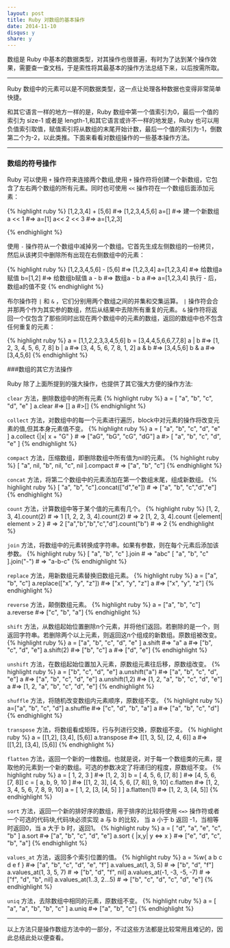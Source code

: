 ```yaml
---
layout: post
title: Ruby 对数组的基本操作
date: 2014-11-10
disqus: y
share: y
---
```


数组是 Ruby 中基本的数据类型，对其操作也很普遍，有时为了达到某个操作效果，需要查一查文档，于是索性将其最基本的操作方法总结下来，以后按需所取。

---

Ruby 数组中的元素可以是不同数据类型，这一点让处理各种数据也变得非常简单快捷。

和其它语言一样的地方一样的是，Ruby 数组中第一个值索引为0，最后一个值的索引为 size-1 或者是 length-1,和其它语言或许不一样的地发是，Ruby 也可以用负值索引取值，赋值索引将从数组的末尾开始计数，最后一个值的索引为-1，倒数第二个为-2，以此类推。下面来看看对数组操作的一些基本操作方法。

---

### 数组的符号操作

Ruby 可以使用 `+` 操作符来连接两个数组,使用 `+` 操作符将创建一个新数组，它包含了左右两个数组的所有元素。同时也可使用 `<<` 操作符在一个数组后面添加元素：

{% highlight ruby %}
[1,2,3,4] + [5,6]			#=> [1,2,3,4,5,6] 
a=[]			#=> 建一个新数组
a << 1		#=> a=[1]
a<< 2 << 3	#=> a=[1,2,3]

{% endhighlight %}

使用 `-` 操作符从一个数组中减掉另一个数组。它首先生成左侧数组的一份拷贝，然后从该拷贝中删除所有出现在右侧数组中的元素：

{% highlight ruby %}
[1,2,3,4,5,6] - [5,6]		#=> [1,2,3,4] 
a=[1,2,3,4]			#=> 给数组a赋值
b=[1,2]				#=> 给数组b赋值
a - b				#=> 数组a - b
a					#=> a=[1,2,3,4] 执行 - 后，数组a的值不变
{% endhighlight %}

布尔操作符 `|` 和 `&` ，它们分别用两个数组之间的并集和交集运算。 `|` 操作符会合并那两个作为其实参的数组，然后从结果中去除所有重复的元素。 `&` 操作符将返回一个仅包含了那些同时出现在两个数组中的元素的数组，返回的数组中也不包含任何重复的元素：

{% highlight ruby %}
a = [1,1,2,2,3,3,4,5,6]
b = [3,4,4,5,6,6,7,7,8]
a | b			#=> [1, 2, 3, 4, 5, 6, 7, 8]
b | a			#=> [3, 4, 5, 6, 7, 8, 1, 2]
a & b		#=> [3,4,5,6]
b & a		#=> [3,4,5,6]
{% endhighlight %}

###数组的其它方法操作

Ruby 除了上面所提到的强大操作，也提供了其它强大方便的操作方法:

`clear` 方法，删除数组中的所有元素 
{% highlight ruby %}
a = [ "a", "b", "c", "d", "e" ] 
a.clear		#=> []
a			#>[]
{% endhighlight %}

`collect` 方法，对数组中的每一个元素进行遍历，block中对元素的操作将改变元素的值,但其本身元素值不变。
{% highlight ruby %}
a = [ "a", "b", "c", "d", "e" ] 
a.collect {|x| x + "G" } # => ["aG", "bG", "cG", "dG"] 
a				#>  [ "a", "b", "c", "d", "e" ] 
{% endhighlight %}

`compact` 方法，压缩数组，即删除数组中所有值为nil的元素。 
{% highlight ruby %}
[ "a", nil, "b", nil, "c", nil ].compact 		# => ["a", "b", "c"] 
{% endhighlight %}

`concat` 方法，将第二个数组中的元素添加在第一个数组末尾，组成新数组。
{% highlight ruby %}
[ "a", "b", "c"].concat(["d","e"]) 		# => ["a", "b", "c","d","e"] 
{% endhighlight %}

`count` 方法，计算数组中等于某个值的元素有几个。
{% highlight ruby %}
[1, 2, 3, 4].count(2) 					# => 1 
[1, 2, 2, 3, 4].count(2) 				# => 2 
[1, 2, 3, 4].count {|element| element > 2 } # => 2
["a","b","b","c","d"].count("b") 			# => 2 
{% endhighlight %}

`join` 方法，将数组中的元素转换成字符串。如果有参数，则在每个元素后添加该参数。
{% highlight ruby %}
[ "a", "b", "c" ].join 		# => "abc" 
[ "a", "b", "c" ].join("-") 	# => "a-b-c" 
{% endhighlight %}

`replace` 方法，用新数组元素替换旧数组元素。 
{% highlight ruby %}
a = ["a", "b", "c"]
a.replace(["x", "y", "z"])	#=> ["x", "y", "z"]
a					#=> ["x", "y", "z"]
{% endhighlight %}

`reverse` 方法，颠倒数组元素。
{% highlight ruby %}
a = ["a", "b", "c"]
a.reverse 		#=> ["c", "b", "a"]
{% endhighlight %}

`shift` 方法，从数组起始位置删除n个元素，并将他们返回。若删除的是一个，则返回字符串。若删除两个以上元素，则返回这n个组成的新数组。原数组被改变。 
{% highlight ruby %}
a = ["a", "b", "c", "d", "e" ]
a.shift 		#=> "a"
a			#=> ["b", "c", "d", "e"] 
a.shift(2)		#=> ["b", "c"]
a			#=> ["d", "e"]
{% endhighlight %}

`unshift` 方法，在数组起始位置加入元素，原数组元素往后移，原数组改变。
{% highlight ruby %}
 a = ["b", "c", "d", "e"]
 a.unshift("a")		#=> ["a", "b", "c", "d", "e"]
 a				#=> ["a", "b", "c", "d", "e"]
 a.unshift(1,2)		#=> [1, 2, "a", "b", "c", "d", "e"]
 a				#=> [1, 2, "a", "b", "c", "d", "e"] 
{% endhighlight %}

`shuffle` 方法，将随机改变数组内元素顺序，原数组不变。
{% highlight ruby %}
a=["a", "b", "c", "d"]
a.shuffle		#=>  ["c", "d", "b", "a"]
a			#=> ["a", "b", "c", "d"] 
{% endhighlight %}

`transpose` 方法，将数组看成矩阵，行与列进行交换，原数组不变。
{% highlight ruby %}
a = [[1,2], [3,4], [5,6]]
a.transpose   	#=> [[1, 3, 5], [2, 4, 6]]
a			#=> [[1,2], [3,4], [5,6]] 
{% endhighlight %}

`flatten` 方法，返回一个新的一维数组。也就是说，对于每一个数组类的元素，提取他的元素到一个新的数组。可选的参数决定了将递归的程度，原数组不变。
{% highlight ruby %}
a = [ 1, 2, 3 ]           #=> [1, 2, 3]
b = [ 4, 5, 6, [7, 8] ]   #=> [4, 5, 6, [7, 8]]
c = [ a, b, 9, 10 ]       #=> [[1, 2, 3], [4, 5, 6, [7, 8]], 9, 10]
c.flatten                 #=> [1, 2, 3, 4, 5, 6, 7, 8, 9, 10]
a = [ 1, 2, [3, [4, 5] ] ]
a.flatten(1)              #=> [1, 2, 3, [4, 5]]
{% endhighlight %}

`sort` 方法，返回一个新的排好序的数组，用于排序的比较将使用 `<=>` 操作符或者一个可选的代码块,代码块必须实现 a 与 b 的比较， 当 a 小于 b 返回 -1，当相等时返回0，当 a 大于 b 时，返回1。
{% highlight ruby %}
a = [ "d", "a", "e", "c", "b" ]
a.sort                    #=> ["a", "b", "c", "d", "e"]
a.sort { |x,y| y <=> x }  #=> ["e", "d", "c", "b", "a"]
{% endhighlight %}

`values_at` 方法，返回多个索引位置的值。
{% highlight ruby %}
a = %w{ a b c d e f } 	#=> ["a", "b", "c", "d", "e", "f"]
a.values_at(1, 3, 5) # => ["b", "d", "f"] 
a.values_at(1, 3, 5, 7) # => ["b", "d", "f", nil] 
a.values_at(-1, -3, -5, -7) # => ["f", "d", "b", nil] 
a.values_at(1..3, 2...5) # => ["b", "c", "d", "c", "d", "e"] 
{% endhighlight %}

`uniq` 方法，去除数组中相同的元素，原数组不变。
{% highlight ruby %}
a = [ "a", "a", "b", "b", "c" ] 
a.uniq 		#=> ["a", "b", "c"] 
{% endhighlight %}

---

以上方法只是操作数组方法中的一部分，不过这些方法都是比较常用且难记的，因此总结此处以便查看。






















